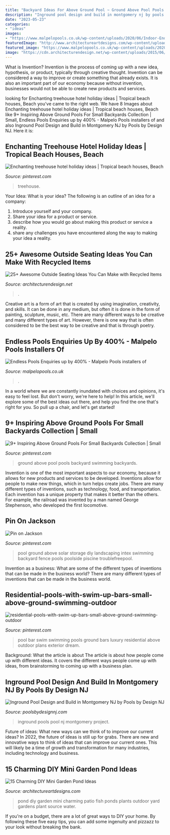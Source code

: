 ```yaml
---
title: "Backyard Ideas For Above Ground Pool ~ Ground Above Pool Pools Backyard Swimming Backyards"
description: "Inground pool design and build in montgomery nj by pools by design nj"
date: "2023-05-23"
categories:
- "ideas"
images:
- "https://www.malpelopools.co.uk/wp-content/uploads/2020/06/Indoor-Endless-Pool-with-orange-finish.jpg"
featuredImage: "http://www.architectureartdesigns.com/wp-content/uploads/2015/06/1345.jpg"
featured_image: "https://www.malpelopools.co.uk/wp-content/uploads/2020/06/Indoor-Endless-Pool-with-orange-finish.jpg"
image: "https://cdn.architecturendesign.net/wp-content/uploads/2015/06/AD-DIY-Outdoor-Seating-Ideas-6.jpg"
---
```



What is Invention?
Invention is the process of coming up with a new idea, hypothesis, or product, typically through creative thought. Invention can be considered a way to improve or create something that already exists. It is also an important part of our economy because without invention, businesses would not be able to create new products and services.

	

		
looking for Enchanting treehouse hotel holiday ideas | Tropical beach houses, Beach you've came to the right web. We have 8 Images about Enchanting treehouse hotel holiday ideas | Tropical beach houses, Beach like 9+ Inspiring Above Ground Pools For Small Backyards Collection | Small, Endless Pools Enquiries up by 400% - Malpelo Pools installers of and also Inground Pool Design and Build in Montgomery NJ by Pools by Design NJ. Here it is:
		
    
## Enchanting Treehouse Hotel Holiday Ideas | Tropical Beach Houses, Beach

<img loading=lazy src="https://i.pinimg.com/736x/d5/13/62/d5136205964514f2c3c4cbd13953de13--tropical-beach-houses-tropical-beaches.jpg" onerror="this.onerror=null;this.src='https://tse3.mm.bing.net/th?id=OIP.kwSM1VBuWrWX4_DmSfg9vQEyDL&amp;pid=15.1';" alt="Enchanting treehouse hotel holiday ideas | Tropical beach houses, Beach">

_Source: pinterest.com_

>treehouse. 

	

Your Idea: What is your idea?
The following is an outline of an idea for a company:
1. Introduce yourself and your company.
2. Share your idea for a product or service.
3. describe how you would go about making this product or service a reality.
4. share any challenges you have encountered along the way to making your idea a reality.

    
## 25+ Awesome Outside Seating Ideas You Can Make With Recycled Items

<img loading=lazy src="https://cdn.architecturendesign.net/wp-content/uploads/2015/06/AD-DIY-Outdoor-Seating-Ideas-6.jpg" onerror="this.onerror=null;this.src='https://tse2.mm.bing.net/th?id=OIP.gQSJj-MaizTZHwstlsmJzAHaKS&amp;pid=15.1';" alt="25+ Awesome Outside Seating Ideas You Can Make with Recycled Items">

_Source: architecturendesign.net_

>. 

	

Creative art is a form of art that is created by using imagination, creativity, and skills. It can be done in any medium, but often it is done in the form of painting, sculpture, music, etc. There are many different ways to be creative and many different types of art. However, there is one way that is often considered to be the best way to be creative and that is through poetry.

    
## Endless Pools Enquiries Up By 400% - Malpelo Pools Installers Of

<img loading=lazy src="https://www.malpelopools.co.uk/wp-content/uploads/2020/06/Indoor-Endless-Pool-with-orange-finish.jpg" onerror="this.onerror=null;this.src='https://tse4.mm.bing.net/th?id=OIP.GZ-bHyUXhjBwiJ6iyqEC6AHaJ4&amp;pid=15.1';" alt="Endless Pools Enquiries up by 400% - Malpelo Pools installers of">

_Source: malpelopools.co.uk_

>. 

	

In a world where we are constantly inundated with choices and opinions, it's easy to feel lost. But don't worry, we're here to help! In this article, we'll explore some of the best ideas out there, and help you find the one that's right for you. So pull up a chair, and let's get started!

    
## 9+ Inspiring Above Ground Pools For Small Backyards Collection | Small

<img loading=lazy src="https://i.pinimg.com/736x/3b/8b/8b/3b8b8b3576f2b5331da60cb5cb1aae69.jpg" onerror="this.onerror=null;this.src='https://tse2.mm.bing.net/th?id=OIP.CM2rND-GRBQMit8RmvxDZQHaNJ&amp;pid=15.1';" alt="9+ Inspiring Above Ground Pools For Small Backyards Collection | Small">

_Source: pinterest.com_

>ground above pool pools backyard swimming backyards. 

	

Invention is one of the most important aspects to our economy, because it allows for new products and services to be developed. Inventions allow for people to make new things, which in turn helps create jobs. There are many different types of inventions, such as technology, food, and transportation. Each invention has a unique property that makes it better than the others. For example, the railroad was invented by a man named George Stephenson, who developed the first locomotive.

    
## Pin On Jackson

<img loading=lazy src="https://i.pinimg.com/736x/b7/46/9f/b7469fe14778205232429f27d70a42b2--pool-storage-free-pool.jpg" onerror="this.onerror=null;this.src='https://tse3.mm.bing.net/th?id=OIP.nJWVk8p82QDu0cnNM3bZUQHaFj&amp;pid=15.1';" alt="Pin on Jackson">

_Source: pinterest.com_

>pool ground above solar storage diy landscaping intex swimming backyard fence pools poolside piscine troublefreepool. 

	

Invention as a business: What are some of the different types of inventions that can be made in the business world?
There are many different types of inventions that can be made in the business world.

    
## Residential-pools-with-swim-up-bars-small-above-ground-swimming-outdoor

<img loading=lazy src="https://i.pinimg.com/736x/6b/40/b6/6b40b6e324b4f69a296f9418fcfdc40e.jpg" onerror="this.onerror=null;this.src='https://tse4.mm.bing.net/th?id=OIP.wCD2bilgr6UJoh5K4wq_xwHaLI&amp;pid=15.1';" alt="residential-pools-with-swim-up-bars-small-above-ground-swimming-outdoor">

_Source: pinterest.com_

>pool bar swim swimming pools ground bars luxury residential above outdoor plans exterior dream. 

	

Background: What the article is about
The article is about how people come up with different ideas. It covers the different ways people come up with ideas, from brainstorming to coming up with a business plan.

    
## Inground Pool Design And Build In Montgomery NJ By Pools By Design NJ

<img loading=lazy src="https://poolsbydesignnj.com/wp-content/uploads/2018/11/inground-pools-montgomery-nj-pools-by-design-new-jersey-13.jpg" onerror="this.onerror=null;this.src='https://tse3.mm.bing.net/th?id=OIP.2-E9dzNY3PiSVXbadysSAAHaFj&amp;pid=15.1';" alt="Inground Pool Design and Build in Montgomery NJ by Pools by Design NJ">

_Source: poolsbydesignnj.com_

>inground pools pool nj montgomery project. 

	

Future of ideas: What new ways can we think of to improve our current ideas?
In 2022, the future of ideas is still up for grabs. There are new and innovative ways to think of ideas that can improve our current ones. This will likely be a time of growth and transformation for many industries, including technology and business.

    
## 15 Charming DIY Mini Garden Pond Ideas

<img loading=lazy src="http://www.architectureartdesigns.com/wp-content/uploads/2015/06/1345.jpg" onerror="this.onerror=null;this.src='https://tse3.mm.bing.net/th?id=OIP.6tx7jHsQA3_16fAz-isg9QHaJ4&amp;pid=15.1';" alt="15 Charming DIY Mini Garden Pond Ideas">

_Source: architectureartdesigns.com_

>pond diy garden mini charming patio fish ponds plants outdoor yard gardens plant source water. 

	

If you're on a budget, there are a lot of great ways to DIY your home. By following these five easy tips, you can add some ingenuity and pizzazz to your look without breaking the bank.

